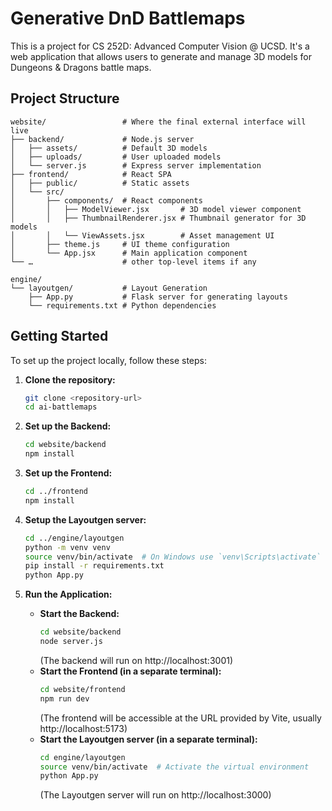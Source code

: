 # Generative DnD Battlemaps

This is a project for CS 252D: Advanced Computer Vision @ UCSD. It's a web application that allows users to generate and manage 3D models for Dungeons & Dragons battle maps.

## Project Structure

```
website/                 # Where the final external interface will live
├── backend/             # Node.js server
│   ├── assets/          # Default 3D models
│   ├── uploads/         # User uploaded models
│   └── server.js        # Express server implementation
├── frontend/            # React SPA
│   ├── public/          # Static assets
│   └── src/
│       ├── components/  # React components
│       │   ├── ModelViewer.jsx       # 3D model viewer component
│       │   ├── ThumbnailRenderer.jsx # Thumbnail generator for 3D models
│       │   └── ViewAssets.jsx        # Asset management UI
│       ├── theme.js     # UI theme configuration
│       └── App.jsx      # Main application component
└── …                    # other top-level items if any

engine/
└── layoutgen/           # Layout Generation
    ├── App.py           # Flask server for generating layouts
    └── requirements.txt # Python dependencies
```

## Getting Started

To set up the project locally, follow these steps:

1. **Clone the repository:**
   ```bash
   git clone <repository-url>
   cd ai-battlemaps
   ```

2. **Set up the Backend:**
   ```bash
   cd website/backend
   npm install
   ```

3. **Set up the Frontend:**
   ```bash
   cd ../frontend
   npm install
   ```
4. **Setup the Layoutgen server:**
   ```bash
   cd ../engine/layoutgen
   python -m venv venv
   source venv/bin/activate  # On Windows use `venv\Scripts\activate`
   pip install -r requirements.txt
   python App.py
   ```

5. **Run the Application:**
   * **Start the Backend:**
     ```bash
     cd website/backend
     node server.js
     ```
     (The backend will run on http://localhost:3001)
   * **Start the Frontend (in a separate terminal):**
     ```bash
     cd website/frontend
     npm run dev
     ```
     (The frontend will be accessible at the URL provided by Vite, usually http://localhost:5173)
   * **Start the Layoutgen server (in a separate terminal):**
     ```bash
     cd engine/layoutgen
     source venv/bin/activate  # Activate the virtual environment
     python App.py
     ```
     (The Layoutgen server will run on http://localhost:3000)
